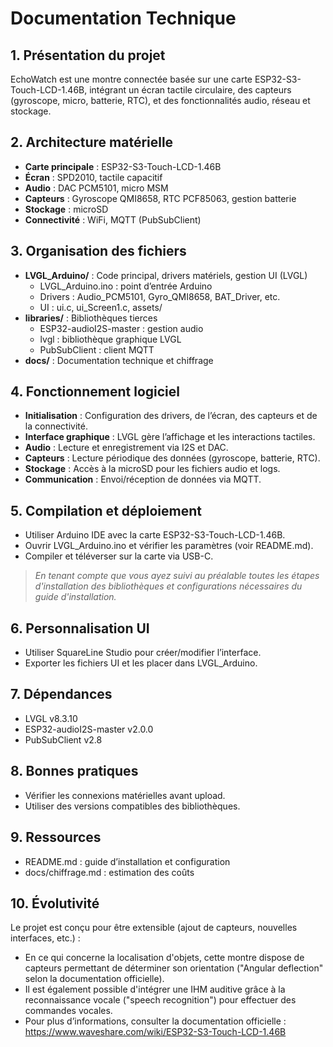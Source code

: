 # Documentation Technique

## 1. Présentation du projet
EchoWatch est une montre connectée basée sur une carte ESP32-S3-Touch-LCD-1.46B, intégrant un écran tactile circulaire, des capteurs (gyroscope, micro, batterie, RTC), et des fonctionnalités audio, réseau et stockage.

## 2. Architecture matérielle
- **Carte principale** : ESP32-S3-Touch-LCD-1.46B
- **Écran** : SPD2010, tactile capacitif
- **Audio** : DAC PCM5101, micro MSM
- **Capteurs** : Gyroscope QMI8658, RTC PCF85063, gestion batterie
- **Stockage** : microSD
- **Connectivité** : WiFi, MQTT (PubSubClient)

## 3. Organisation des fichiers
- **LVGL_Arduino/** : Code principal, drivers matériels, gestion UI (LVGL)
  - LVGL_Arduino.ino : point d’entrée Arduino
  - Drivers : Audio_PCM5101, Gyro_QMI8658, BAT_Driver, etc.
  - UI : ui.c, ui_Screen1.c, assets/
- **libraries/** : Bibliothèques tierces
  - ESP32-audioI2S-master : gestion audio
  - lvgl : bibliothèque graphique LVGL
  - PubSubClient : client MQTT
- **docs/** : Documentation technique et chiffrage

## 4. Fonctionnement logiciel
- **Initialisation** : Configuration des drivers, de l’écran, des capteurs et de la connectivité.
- **Interface graphique** : LVGL gère l’affichage et les interactions tactiles.
- **Audio** : Lecture et enregistrement via I2S et DAC.
- **Capteurs** : Lecture périodique des données (gyroscope, batterie, RTC).
- **Stockage** : Accès à la microSD pour les fichiers audio et logs.
- **Communication** : Envoi/réception de données via MQTT.

## 5. Compilation et déploiement
- Utiliser Arduino IDE avec la carte ESP32-S3-Touch-LCD-1.46B.
- Ouvrir LVGL_Arduino.ino et vérifier les paramètres (voir README.md).
- Compiler et téléverser sur la carte via USB-C.
 >_En tenant compte que vous ayez suivi au préalable toutes les étapes d'installation des bibliothèques et configurations nécessaires du guide d'installation._

## 6. Personnalisation UI
- Utiliser SquareLine Studio pour créer/modifier l’interface.
- Exporter les fichiers UI et les placer dans LVGL_Arduino.

## 7. Dépendances
- LVGL v8.3.10
- ESP32-audioI2S-master v2.0.0
- PubSubClient v2.8

## 8. Bonnes pratiques
- Vérifier les connexions matérielles avant upload.
- Utiliser des versions compatibles des bibliothèques.

## 9. Ressources
- README.md : guide d’installation et configuration
- docs/chiffrage.md : estimation des coûts

## 10. Évolutivité
Le projet est conçu pour être extensible (ajout de capteurs, nouvelles interfaces, etc.) :
- En ce qui concerne la localisation d'objets, cette montre dispose de capteurs permettant de déterminer son orientation ("Angular deflection" selon la documentation officielle).
- Il est également possible d'intégrer une IHM auditive grâce à la reconnaissance vocale ("speech recognition") pour effectuer des commandes vocales.
- Pour plus d’informations, consulter la documentation officielle : https://www.waveshare.com/wiki/ESP32-S3-Touch-LCD-1.46B